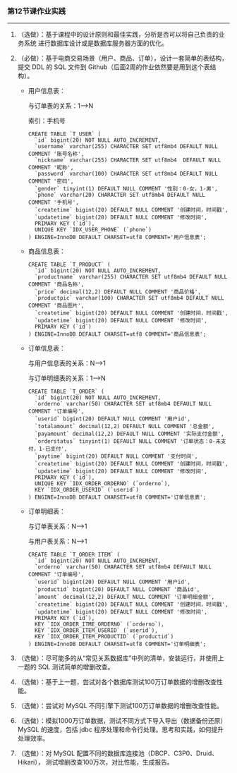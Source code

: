 ### 第12节课作业实践

------

1. （选做）：基于课程中的设计原则和最佳实践，分析是否可以将自己负责的业务系统 进行数据库设计或是数据库服务器方面的优化。

2. （必做）：基于电商交易场景（用户、商品、订单），设计一套简单的表结构，提交 DDL 的 SQL 文件到 Github（后面2周的作业依然要是用到这个表结构）。

   - 用户信息表：

     与订单表的关系：1-->N

     索引：手机号

     ~~~mysql
     CREATE TABLE `T_USER` (
       `id` bigint(20) NOT NULL AUTO_INCREMENT,
       `username` varchar(255) CHARACTER SET utf8mb4 DEFAULT NULL COMMENT '账号名称',
       `nickname` varchar(255) CHARACTER SET utf8mb4  DEFAULT NULL COMMENT '昵称',
       `password` varchar(100) CHARACTER SET utf8mb4 DEFAULT NULL COMMENT '密码',
       `gender` tinyint(1) DEFAULT NULL COMMENT '性别：0-女，1-男',
       `phone` varchar(20) CHARACTER SET utf8mb4 DEFAULT NULL COMMENT '手机号',
       `createtime` bigint(20) DEFAULT NULL COMMENT '创建时间，时间戳',
       `updatetime` bigint(20) DEFAULT NULL COMMENT '修改时间',
       PRIMARY KEY (`id`),
       UNIQUE KEY `IDX_USER_PHONE` (`phone`)
     ) ENGINE=InnoDB DEFAULT CHARSET=utf8 COMMENT='用户信息表';
     ~~~

     

   - 商品信息表：

     ~~~mysql
     CREATE TABLE `T_PRODUCT` (
       `id` bigint(20) NOT NULL AUTO_INCREMENT,
       `productname` varchar(255) CHARACTER SET utf8mb4 DEFAULT NULL COMMENT '商品名称',
       `price` decimal(12,2) DEFAULT NULL COMMENT '商品价格',
       `productpic` varchar(100) CHARACTER SET utf8mb4 DEFAULT NULL COMMENT '商品图片',
       `createtime` bigint(20) DEFAULT NULL COMMENT '创建时间，时间戳',
       `updatetime` bigint(20) DEFAULT NULL COMMENT '修改时间',
       PRIMARY KEY (`id`)
     ) ENGINE=InnoDB DEFAULT CHARSET=utf8 COMMENT='商品信息表';
     ~~~

     

   - 订单信息表：

     与用户信息表的关系：N-->1

     与订单明细表的关系：1-->N

     ~~~mysql
     CREATE TABLE `T_ORDER` (
       `id` bigint(20) NOT NULL AUTO_INCREMENT,
       `orderno` varchar(50) CHARACTER SET utf8mb4 DEFAULT NULL COMMENT '订单编号',
       `userid` bigint(20) DEFAULT NULL COMMENT '用户id',
       `totalamount` decimal(12,2) DEFAULT NULL COMMENT '总金额',
       `payamount` decimal(12,2) DEFAULT NULL COMMENT '实际支付金额',
       `orderstatus` tinyint(1) DEFAULT NULL COMMENT '订单状态：0-未支付，1-已支付',
       `paytime` bigint(20) DEFAULT NULL COMMENT '支付时间',
       `createtime` bigint(20) DEFAULT NULL COMMENT '创建时间，时间戳',
       `updatetime` bigint(20) DEFAULT NULL COMMENT '修改时间',
       PRIMARY KEY (`id`),
       UNIQUE KEY `IDX_ORDER_ORDERNO` (`orderno`),
       KEY `IDX_ORDER_USERID` (`userid`)
     ) ENGINE=InnoDB DEFAULT CHARSET=utf8 COMMENT='订单信息表';
     ~~~

     

   - 订单明细表：

     与订单表关系：N-->1

     与用户表关系：N-->1

     ~~~mysql
     CREATE TABLE `T_ORDER ITEM` (
       `id` bigint(20) NOT NULL AUTO_INCREMENT,
       `orderno` varchar(50) CHARACTER SET utf8mb4 DEFAULT NULL COMMENT '订单编号',
       `userid` bigint(20) DEFAULT NULL COMMENT '用户id',
       `productid` bigint(20) DEFAULT NULL COMMENT '商品id',
       `amount` decimal(12,2) DEFAULT NULL COMMENT '订单明细金额',
       `createtime` bigint(20) DEFAULT NULL COMMENT '创建时间，时间戳',
       `updatetime` bigint(20) DEFAULT NULL COMMENT '修改时间',
       PRIMARY KEY (`id`),
       KEY `IDX_ORDER_ITME_ORDERNO` (`orderno`),
       KEY `IDX_ORDER_ITEM_USERID` (`userid`),
       KEY `IDX_ORDER_ITEM_PRODUCTID` (`productid`)
     ) ENGINE=InnoDB DEFAULT CHARSET=utf8 COMMENT='订单明细表';
     ~~~

     

3. （选做）：尽可能多的从“常见关系数据库”中列的清单，安装运行，并使用上一题的 SQL 测试简单的增删改查。

4. （选做）：基于上一题，尝试对各个数据库测试100万订单数据的增删改查性能。

5. （选做）：尝试对 MySQL 不同引擎下测试100万订单数据的增删改查性能。

6. （选做）：模拟1000万订单数据，测试不同方式下导入导出（数据备份还原） MySQL 的速度，包括 jdbc 程序处理和命令行处理。思考和实践，如何提升处理效率。

7. （选做）：对 MySQL 配置不同的数据库连接池（DBCP、C3P0、Druid、Hikari）， 测试增删改查100万次，对比性能，生成报告。


